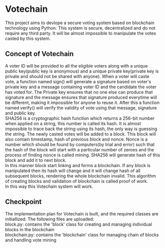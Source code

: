 # Votechain
This project aims to devlope a secure voting system based on blockchain technology using Python. This system is secure, decentralized and do not require any third party.
It will be almost impossible to manipulate the votes casted by this system.
## Concept of Votechain
A voter ID will be provided to all the eligible voters along with a unique public key(public key is anonymous) and a unique private key(private key is private and should not be shared with anyone). When a voter will caste vote, a function named sign() will generate a signature based on voter's private key and a message containing voter ID and the candidate the voter has voted for. The Private key ensures that no one else can produce that signature and the message ensures that signature produced everytime will be different, making it impossible for anyone to reuse it. After this a function named verify() will verify the validity of vote using that message, signature and public key. <br>
SHA256 is a cryptographic hash function which returns a 256-bit number when applied on a string, this number is called its hash. It is almost impossible to trace back the string using its hash, the only way is guessing the string. The newly casted votes will be added to a block. This block will also contain timestamp, hash of previous block and nonce. Nonce is a number which should be found by computers(by trial and error) such that the hash of the block will start with a particular number of zeroes and the process of finding nonce is called mining. SHA256 will generate hash of this block and add it to next block. <br>
In this manner block start linking and forms a blockchain. If any block is manipulated then its hash will change and it will change hash of all subsequent blocks, rendering the whole blockchain invalid. This algorithm of creating blocks and validation of blockchain is called proof of work.<br>
In this way this Votechain system will work.<br>
## Checkpoint
The implementation plan for Votechain is built, and the required classes are initiallized. The following files are uploaded:<br>
block.py: contains the 'block' class for creating and managing individual blocks in the blockchain<br>
blockchain.py: contains the 'blockchain' class for managing chain of blocks and handling vote mining<br>
